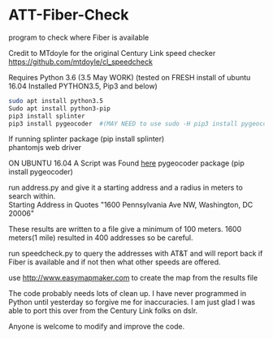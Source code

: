 # ATT-Fiber-Check
program to check where Fiber is available

Credit to MTdoyle for the original Century Link  speed checker
https://github.com/mtdoyle/cl_speedcheck

Requires Python 3.6  (3.5 May WORK)
(tested on FRESH install of ubuntu 16.04 Installed PYTHON3.5, Pip3 and below)

  
  ```bash
  sudo apt install python3.5
  Sudo apt install python3-pip
  pip3 install splinter
  pip3 install pygeocoder  #(MAY NEED to use sudo -H pip3 install pygeocoder)
  ```
  
If running 
splinter package (pip install splinter)  
phantomjs web driver  




ON UBUNTU 16.04 A Script was Found [here](https://gist.github.com/julionc/7476620)
pygeocoder package (pip install pygeocoder)


run address.py and give it a starting address and a radius in meters to search within.  
Starting Address in Quotes "1600 Pennsylvania Ave NW, Washington, DC 20006"

These results are written to a file 
give a minimum of 100 meters. 1600 meters(1 mile) resulted in 400 addresses so be careful.

run speedcheck.py to query the addresses with AT&T and will report back if Fiber is available and if not then what other speeds are offered.

use http://www.easymapmaker.com to create the map from the results file

The code probably needs lots of clean up. I have never programmed in Python until yesterday so forgive me for inaccuracies.
I am just glad I was able to port this over from the Century Link folks on dslr.

Anyone is welcome to modify and improve the code.
